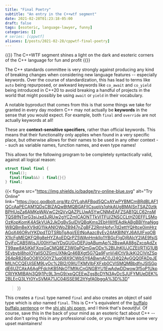 ```yaml
---
title: "Final Poetry"
subtitle: "An entry in the C++wtf segment"
date: 2021-02-28T01:23:18-05:00
draft: false
tags: [esoteric, language-lawyer, funny]
categories: []
# series: [cppwtf]
aliases: [/posts/2021-02-28/cppwtf-final-poetry]
---
```


{{<note>}}
The C++WTF segment shines a light on the dark and
esoteric corners of the C++ language for fun and profit
{{</note>}}

The C++ standards committee is very strongly against producing any kind of
breaking changes when considering new language features -- especially keywords.
Over the course of standardization, this has lead to terms like `auto` being
repurposed, or awkward keywords like `co_await` and `co_yield` being introduced
in C++20 to avoid breaking a handful of projects in the world that might
possibly be using `await` or `yield` in their vocabulary.

A notable byproduct that comes from this is that some things we take for granted
in every day modern C++ may not actually be **keywords** in the sense that you
would expect. For example, both `final` and `override` are not actually keywords
at all!

These are **context-sensitive specifiers**, rather than official keywords. This
means that their functionality only applies when found in a very specific place,
but otherwise allows for their names to be used in any other context -- such as
variable names, function names, and even type names!

This allows for the following program to be completely syntactically
valid, against all logical reason:

```cpp
struct final final {
  final();
  final(final&&) : final{}{}
} final;
```

{{< figure
  src="https://img.shields.io/badge/try-online-blue.svg"
  alt="Try Online"
  link="https://gcc.godbolt.org/#z:OYLghAFBqd5QCxAYwPYBMCmBRdBLAF1QCcAaPECAM1QDsCBlZAQwBtMQBGAFlICsupVs1qhkAUgBMAISnTSAZ0ztkBPHUqZa6AMKpWAVwC2tQVvQAZPLUwA5YwCNMxEAFZSAB1QLC62nsMTQS8fNTorG3sjJxd3JRUw2gYCZmICAONTTkVlTFU/ZNSCCLtHZ0EFFLSMoOzKopKomK4ASkVUA2JkDgBySuIDVQBqKms2EbHWIfEAdlkABgBBIYnaNggW8QBmBeXV9dG11ikANlOWoZB947nZgBFZ2RmHpfvr7d2ettYQHtce0imHrzAGoX46ORyIYKDpdTDTSRbTgAgi/EEtNoAazc8yEv24AKBINIYJ6AIUIFxqOBX1IcFgMEQKFQRg8eHYZAoEDQrPZ5WAnHmklIo1YBGcFIgDjRAIcY2IAE9fsjSDyjFoCAB5WisJU00hYIwiYDsGUGvDEPJqABumAp%2BswAA88gZxcqAdZxT99aw8A5iKkFXosGaCMQ8EZ3W0aPQmGwODx%2BIJhKIUJCZEI/RTIG1UB5Evbybl8hoIOYallSOZGmUXNkQr46BXgt5G7Qa9FynVi4lCtV9JkKj2ClVitZSp264pR826qOO81OG0YZ1uq08X9CWbSY6ABwnAC0J24Q2AyGQQ0FADpJEMILhCCQEUjSEM9LyOc%2Bl2/09IUTKMVIbFXFxb0CVISMQMBbdfnJSlSGpdE6UZCAkA6AgPFdchKB5NkOTMfAiCnGNGBYU1EwAdwDDwow3f5oP1UkpCRIYKMIBAhj3Q9j1Pc9L3mG9/xpQCEEwZgsBcDYN3AyDcSJUFYMUeDEK%2BLEcQ3LYt0YxSVMA71JC04lSSE9E2ltYgfA0bggA%3D%3D"
>}}

This creates a `final` type named `final` and also creates an object of said
type which is _also_ named `final`. This is C++'s equivalent of the
[buffalo buffalo sentence](https://en.wikipedia.org/wiki/Buffalo_buffalo_Buffalo_buffalo_buffalo_buffalo_Buffalo_buffalo)
or the [shi shi shi poem](https://en.wikipedia.org/wiki/Lion-Eating_Poet_in_the_Stone_Den),
and I think that's _beautiful_. Of course, save this in the back of your mind as
an esoteric fact about C++ -- and don't spring this in any professional code, or
you might have some very upset maintainers!

